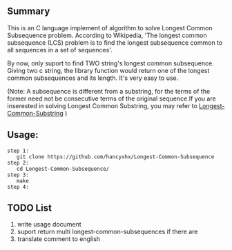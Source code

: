 Summary
--------------------------

This is an C language implement of algorithm to solve Longest Common Subsequence problem. According to Wikipedia, 'The longest common subsequence (LCS) problem is to find the longest subsequence common to all sequences in a set of sequences'.  

By now, only suport to find TWO string's longest common subsequence. Giving two c string, the library function would return one of the longest common subsequences and its length. It's very easy to use.  

(Note: A subsequence is different from a substring, for the terms of the former need not be consecutive terms of the original sequence.If you are inserested in solving Longest Common Substring, you may refer to [Longest-Common-Substring](https://github.com/hancyxhx/Longest-Common-Substring) )  


Usage:
--------------------------

    step 1:
       git clone https://github.com/hancyxhx/Longest-Common-Subsequence
    step 2:
       cd Longest-Common-Subsequence/
    step 3:
       make
    step 4:


TODO List
--------------------------
1. write usage document  
2. suport return multi longest-common-subsequences if there are  
3. translate comment to english  
